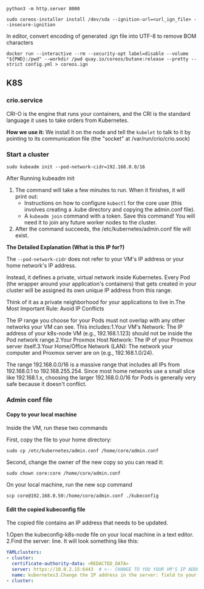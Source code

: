 
```shell
python3 -m http.server 8000
```

```shell
sudo coreos-installer install /dev/sda --ignition-url=<url_ign_file> --insecure-ignition
```

In editor, convert encoding of generated .ign file into UTF-8 to remove BOM characters


```shell
docker run --interactive --rm --security-opt label=disable --volume "${PWD}:/pwd" --workdir /pwd quay.io/coreos/butane:release --pretty --strict config.yml > coreos.ign
```


## K8S

### crio.service
CRI-O is the engine that runs your containers, and the CRI is the standard language it uses to take orders from Kubernetes.

**How we use it:** We install it on the node and tell the `kubelet` to talk to it by pointing to its communication file (the "socket" at /var/run/crio/crio.sock)

### Start a cluster

```shell
sudo kubeadm init --pod-network-cidr=192.168.0.0/16
```

After Running kubeadm init

1. The command will take a few minutes to run. When it finishes, it will print out:
    - Instructions on how to configure `kubectl` for the core user (this involves creating a .kube directory and copying the admin.conf file).
    - A `kubeadm join` command with a token. Save this command! You will need it to join any future worker nodes to the cluster.
2. After the command succeeds, the /etc/kubernetes/admin.conf file will exist.


**The Detailed Explanation (What is this IP for?)**

The `--pod-network-cidr` does not refer to your VM's IP address or your home network's IP address.

Instead, it defines a private, virtual network inside Kubernetes. Every Pod (the wrapper around your application's containers) that gets created in your cluster will be assigned its own unique IP address from this range.

Think of it as a private neighborhood for your applications to live in.The Most Important Rule: Avoid IP Conflicts

The IP range you choose for your Pods must not overlap with any other networks your VM can see. This includes:1.Your VM's Network: The IP address of your k8s-node VM (e.g., 192.168.1.123) should not be inside the Pod network range.2.Your Proxmox Host Network: The IP of your Proxmox server itself.3.Your Home/Office Network (LAN): The network your computer and Proxmox server are on (e.g., 192.168.1.0/24).

The range 192.168.0.0/16 is a massive range that includes all IPs from 192.168.0.1 to 192.168.255.254. Since most home networks use a small slice like 192.168.1.x, choosing the larger 192.168.0.0/16 for Pods is generally very safe because it doesn't conflict.



### Admin conf file

#### Copy to your local machine

Inside the VM, run these two commands

First, copy the file to your home directory:

`sudo cp /etc/kubernetes/admin.conf /home/core/admin.conf`

Second, change the owner of the new copy so you can read it:

`sudo chown core:core /home/core/admin.conf`

On your local machine, run the new scp command

`scp core@192.168.0.50:/home/core/admin.conf ./kubeconfig`

#### Edit the copied kubeconfig file

The copied file contains an IP address that needs to be updated.

1.Open the kubeconfig-k8s-node file on your local machine in a text editor.
2.Find the server: line. 
It will look something like this:

```yaml
YAMLclusters:
- cluster:
  certificate-authority-data: <REDACTED_DATA>
  server: https://10.0.2.15:6443  # <-- CHANGE TO YOU YOUR VM'S IP ADDRESS
  name: kubernetes3.Change the IP address in the server: field to your VM's actual, reachable IP address.YAMLclusters:
- cluster:
```
